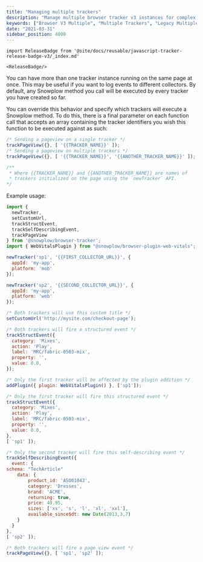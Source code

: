 ```yaml
---
title: "Managing multiple trackers"
description: "Manage multiple browser tracker v3 instances for complex behavioral analytics implementations."
keywords: ["Browser V3 Multiple", "Multiple Trackers", "Legacy Multiple", "Multi Tracker", "Tracker Management", "Multi Instance"]
date: "2021-03-31"
sidebar_position: 4000
---
```


```mdx-code-block
import ReleaseBadge from '@site/docs/reusable/javascript-tracker-release-badge-v3/_index.md'

<ReleaseBadge/>
```

You can have more than one tracker instance running on the same page at once. This may be useful if you want to log events to different collectors. By default, any Snowplow method you call will be executed by every tracker you have created so far. 

You can override this behavior and specify which trackers will execute a Snowplow method. To do this, there is a final parameter on each function call that accepts an array containing the tracker identifiers you wish this function to be executed against as such:

```javascript
/* Sending a pageview on a single tracker */
trackPageView({}, [ '{{TRACKER_NAME}}' ]);
/* Sending a pageview on multiple trackers */
trackPageView({}, [ '{{TRACKER_NAME}}', '{{ANOTHER_TRACKER_NAME}}' ]);

/**
 * Where {{TRACKER_NAME}} and {{ANOTHER_TRACKER_NAME}} are names of 
 * trackers initialized on the page using the `newTracker` API.
*/
```

Example usage:

```javascript
import { 
  newTracker, 
  setCustomUrl, 
  trackStructEvent, 
  trackSelfDescribingEvent, 
  trackPageView
} from '@snowplow/browser-tracker';
import { WebVitalsPlugin } from "@snowplow/browser-plugin-web-vitals";

newTracker('sp1', '{{FIRST_COLLECTOR_URL}}', {
  appId: 'my-app',
  platform: 'mob'
});

newTracker('sp2', '{{SECOND_COLLECTOR_URL}}', {
  appId: 'my-app',
  platform: 'web'
});

/* Both trackers will use this custom title */
setCustomUrl('http://mysite.com/checkout-page');

/* Both trackers will fire a structured event */
trackStructEvent({
  category: 'Mixes',
  action: 'Play',
  label: 'MRC/fabric-0503-mix',
  property: '',
  value: 0.0,
});

/* Only the first tracker will be affected by the plugin addition */
addPlugin({ plugin: WebVitalsPlugin() }, ['sp1']);

/* Only the first tracker will fire this structured event */
trackStructEvent({
  category: 'Mixes',
  action: 'Play',
  label: 'MRC/fabric-0503-mix',
  property: '',
  value: 0.0,
},
[ 'sp1' ]);

/* Only the second tracker will fire this self-describing event */
trackSelfDescribingEvent({ 
  event: {
schema: "TechArticle"
    data: {
        product_id: 'ASO01043',
        category: 'Dresses',
        brand: 'ACME',
        returning: true,
        price: 49.95,
        sizes: ['xs', 's', 'l', 'xl', 'xxl'],
        available_since$dt: new Date(2013,3,7)
    }
  }
},
[ 'sp2' ]);

/* Both trackers will fire a page view event */
trackPageView({}, [ 'sp1', 'sp2' ]);
```
